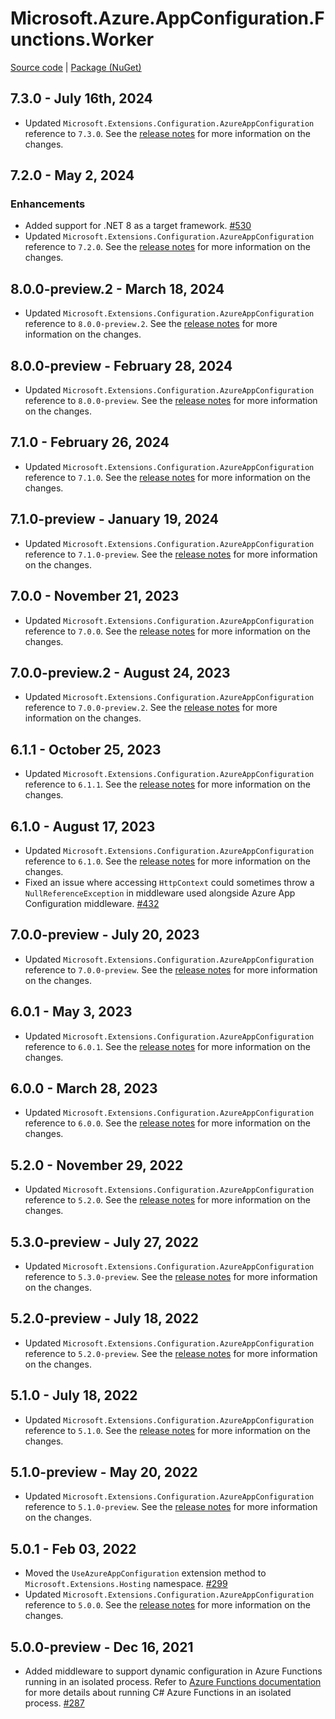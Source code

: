 # Microsoft.Azure.AppConfiguration.Functions.Worker
[Source code][source_code] | [Package (NuGet)][package]

## 7.3.0 - July 16th, 2024
* Updated `Microsoft.Extensions.Configuration.AzureAppConfiguration` reference to `7.3.0`. See the [release notes](./MicrosoftExtensionsConfigurationAzureAppConfiguration.md) for more information on the changes.

## 7.2.0 - May 2, 2024
### Enhancements
* Added support for .NET 8 as a target framework. [#530](https://github.com/Azure/AppConfiguration-DotnetProvider/issues/530)
* Updated `Microsoft.Extensions.Configuration.AzureAppConfiguration` reference to `7.2.0`. See the [release notes](./MicrosoftExtensionsConfigurationAzureAppConfiguration.md) for more information on the changes.

## 8.0.0-preview.2 - March 18, 2024
* Updated `Microsoft.Extensions.Configuration.AzureAppConfiguration` reference to `8.0.0-preview.2`. See the [release notes](./MicrosoftExtensionsConfigurationAzureAppConfiguration.md) for more information on the changes.

## 8.0.0-preview - February 28, 2024
* Updated `Microsoft.Extensions.Configuration.AzureAppConfiguration` reference to `8.0.0-preview`. See the [release notes](./MicrosoftExtensionsConfigurationAzureAppConfiguration.md) for more information on the changes.

## 7.1.0 - February 26, 2024
* Updated `Microsoft.Extensions.Configuration.AzureAppConfiguration` reference to `7.1.0`. See the [release notes](./MicrosoftExtensionsConfigurationAzureAppConfiguration.md) for more information on the changes.

## 7.1.0-preview - January 19, 2024
* Updated `Microsoft.Extensions.Configuration.AzureAppConfiguration` reference to `7.1.0-preview`. See the [release notes](./MicrosoftExtensionsConfigurationAzureAppConfiguration.md) for more information on the changes.

## 7.0.0 - November 21, 2023
* Updated `Microsoft.Extensions.Configuration.AzureAppConfiguration` reference to `7.0.0`. See the [release notes](./MicrosoftExtensionsConfigurationAzureAppConfiguration.md) for more information on the changes.

## 7.0.0-preview.2 - August 24, 2023
* Updated `Microsoft.Extensions.Configuration.AzureAppConfiguration` reference to `7.0.0-preview.2`. See the [release notes](./MicrosoftExtensionsConfigurationAzureAppConfiguration.md) for more information on the changes.

## 6.1.1 - October 25, 2023
* Updated `Microsoft.Extensions.Configuration.AzureAppConfiguration` reference to `6.1.1`. See the [release notes](./MicrosoftExtensionsConfigurationAzureAppConfiguration.md) for more information on the changes.

## 6.1.0 - August 17, 2023
* Updated `Microsoft.Extensions.Configuration.AzureAppConfiguration` reference to `6.1.0`. See the [release notes](./MicrosoftExtensionsConfigurationAzureAppConfiguration.md) for more information on the changes.
* Fixed an issue where accessing `HttpContext` could sometimes throw a `NullReferenceException` in middleware used alongside Azure App Configuration middleware. [#432](https://github.com/Azure/AppConfiguration-DotnetProvider/pull/432)

## 7.0.0-preview - July 20, 2023
* Updated `Microsoft.Extensions.Configuration.AzureAppConfiguration` reference to `7.0.0-preview`. See the [release notes](./MicrosoftExtensionsConfigurationAzureAppConfiguration.md) for more information on the changes.

## 6.0.1 - May 3, 2023
* Updated `Microsoft.Extensions.Configuration.AzureAppConfiguration` reference to `6.0.1`. See the [release notes](./MicrosoftExtensionsConfigurationAzureAppConfiguration.md) for more information on the changes.

## 6.0.0 - March 28, 2023
* Updated `Microsoft.Extensions.Configuration.AzureAppConfiguration` reference to `6.0.0`. See the [release notes](./MicrosoftExtensionsConfigurationAzureAppConfiguration.md) for more information on the changes.

## 5.2.0 - November 29, 2022
* Updated `Microsoft.Extensions.Configuration.AzureAppConfiguration` reference to `5.2.0`. See the [release notes](./MicrosoftExtensionsConfigurationAzureAppConfiguration.md) for more information on the changes.

## 5.3.0-preview - July 27, 2022
* Updated `Microsoft.Extensions.Configuration.AzureAppConfiguration` reference to `5.3.0-preview`. See the [release notes](./MicrosoftExtensionsConfigurationAzureAppConfiguration.md) for more information on the changes.

## 5.2.0-preview - July 18, 2022
* Updated `Microsoft.Extensions.Configuration.AzureAppConfiguration` reference to `5.2.0-preview`. See the [release notes](./MicrosoftExtensionsConfigurationAzureAppConfiguration.md) for more information on the changes.

## 5.1.0 - July 18, 2022
* Updated `Microsoft.Extensions.Configuration.AzureAppConfiguration` reference to `5.1.0`. See the [release notes](./MicrosoftExtensionsConfigurationAzureAppConfiguration.md) for more information on the changes.

## 5.1.0-preview - May 20, 2022
* Updated `Microsoft.Extensions.Configuration.AzureAppConfiguration` reference to `5.1.0-preview`. See the [release notes](./MicrosoftExtensionsConfigurationAzureAppConfiguration.md) for more information on the changes.

## 5.0.1 - Feb 03, 2022
* Moved the `UseAzureAppConfiguration` extension method to `Microsoft.Extensions.Hosting` namespace.  [#299](https://github.com/Azure/AppConfiguration-DotnetProvider/issues/299)
* Updated `Microsoft.Extensions.Configuration.AzureAppConfiguration` reference to `5.0.0`. See the [release notes](./MicrosoftExtensionsConfigurationAzureAppConfiguration.md) for more information on the changes.

## 5.0.0-preview - Dec 16, 2021
* Added middleware to support dynamic configuration in Azure Functions running in an isolated process. Refer to [Azure Functions documentation](https://docs.microsoft.com/en-us/azure/azure-functions/dotnet-isolated-process-guide) for more details about running C# Azure Functions in an isolated process. [#287](https://github.com/Azure/AppConfiguration-DotnetProvider/issues/287)

<!-- LINKS -->
[package]: https://www.nuget.org/packages/Microsoft.Azure.AppConfiguration.Functions.Worker
[source_code]: https://github.com/Azure/AppConfiguration-DotnetProvider/tree/main/src/Microsoft.Azure.AppConfiguration.Functions.Worker